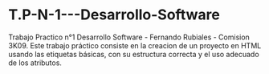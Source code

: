 # T.P-N-1---Desarrollo-Software
Trabajo Practico n°1 Desarrollo Software - Fernando Rubiales - Comision 3K09.
Este trabajo práctico consiste en la creacion de un proyecto en HTML usando las etiquetas básicas, con su estructura correcta y el uso adecuado de los atributos.
